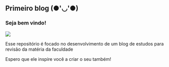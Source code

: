 ## Primeiro blog (●'◡'●)
<h3> Seja bem vindo!</h3>
<img src="https://i.pinimg.com/474x/1d/be/c1/1dbec134483b059842ecaf3a0644af27.jpg"> </img>
<p> Esse repositório é focado no desenvolvimento de um blog de estudos para revisão da matéria da faculdade</p>
<p> Espero que ele inspire você a criar o seu também!</p>

